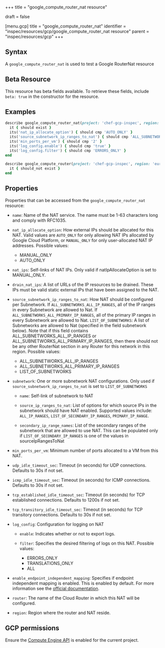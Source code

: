 +++
title = "google_compute_router_nat resource"

draft = false


[menu.gcp]
title = "google_compute_router_nat"
identifier = "inspec/resources/gcp/google_compute_router_nat resource"
parent = "inspec/resources/gcp"
+++

## Syntax

A `google_compute_router_nat` is used to test a Google RouterNat resource


## Beta Resource
This resource has beta fields available. To retrieve these fields, include `beta: true` in the constructor for the resource.

## Examples

```ruby
describe google_compute_router_nat(project: 'chef-gcp-inspec', region: 'europe-west2', router: 'inspec-gcp-router', name: 'inspec-router-nat') do
  it { should exist }
  its('nat_ip_allocate_option') { should cmp 'AUTO_ONLY' }
  its('source_subnetwork_ip_ranges_to_nat') { should cmp 'ALL_SUBNETWORKS_ALL_IP_RANGES' }
  its('min_ports_per_vm') { should cmp '2' }
  its('log_config.enable') { should cmp 'true' }
  its('log_config.filter') { should cmp 'ERRORS_ONLY' }
end

describe google_compute_router(project: 'chef-gcp-inspec', region: 'europe-west2', router: 'nonexistent', name: 'nonexistent') do
  it { should_not exist }
end
```

## Properties

Properties that can be accessed from the `google_compute_router_nat` resource:


  * `name`: Name of the NAT service. The name must be 1-63 characters long and comply with RFC1035.

  * `nat_ip_allocate_option`: How external IPs should be allocated for this NAT. Valid values are `AUTO_ONLY` for only allowing NAT IPs allocated by Google Cloud Platform, or `MANUAL_ONLY` for only user-allocated NAT IP addresses.
  Possible values:
    * MANUAL_ONLY
    * AUTO_ONLY

  * `nat_ips`: Self-links of NAT IPs. Only valid if natIpAllocateOption is set to MANUAL_ONLY.

  * `drain_nat_ips`: A list of URLs of the IP resources to be drained. These IPs must be valid static external IPs that have been assigned to the NAT.

  * `source_subnetwork_ip_ranges_to_nat`: How NAT should be configured per Subnetwork. If `ALL_SUBNETWORKS_ALL_IP_RANGES`, all of the IP ranges in every Subnetwork are allowed to Nat. If `ALL_SUBNETWORKS_ALL_PRIMARY_IP_RANGES`, all of the primary IP ranges in every Subnetwork are allowed to Nat. `LIST_OF_SUBNETWORKS`: A list of Subnetworks are allowed to Nat (specified in the field subnetwork below). Note that if this field contains ALL_SUBNETWORKS_ALL_IP_RANGES or ALL_SUBNETWORKS_ALL_PRIMARY_IP_RANGES, then there should not be any other RouterNat section in any Router for this network in this region.
  Possible values:
    * ALL_SUBNETWORKS_ALL_IP_RANGES
    * ALL_SUBNETWORKS_ALL_PRIMARY_IP_RANGES
    * LIST_OF_SUBNETWORKS

  * `subnetwork`: One or more subnetwork NAT configurations. Only used if `source_subnetwork_ip_ranges_to_nat` is set to `LIST_OF_SUBNETWORKS`

    * `name`: Self-link of subnetwork to NAT

    * `source_ip_ranges_to_nat`: List of options for which source IPs in the subnetwork should have NAT enabled. Supported values include: `ALL_IP_RANGES`, `LIST_OF_SECONDARY_IP_RANGES`, `PRIMARY_IP_RANGE`.

    * `secondary_ip_range_names`: List of the secondary ranges of the subnetwork that are allowed to use NAT. This can be populated only if `LIST_OF_SECONDARY_IP_RANGES` is one of the values in sourceIpRangesToNat

  * `min_ports_per_vm`: Minimum number of ports allocated to a VM from this NAT.

  * `udp_idle_timeout_sec`: Timeout (in seconds) for UDP connections. Defaults to 30s if not set.

  * `icmp_idle_timeout_sec`: Timeout (in seconds) for ICMP connections. Defaults to 30s if not set.

  * `tcp_established_idle_timeout_sec`: Timeout (in seconds) for TCP established connections. Defaults to 1200s if not set.

  * `tcp_transitory_idle_timeout_sec`: Timeout (in seconds) for TCP transitory connections. Defaults to 30s if not set.

  * `log_config`: Configuration for logging on NAT

    * `enable`: Indicates whether or not to export logs.

    * `filter`: Specifies the desired filtering of logs on this NAT.
    Possible values:
      * ERRORS_ONLY
      * TRANSLATIONS_ONLY
      * ALL

  * `enable_endpoint_independent_mapping`: Specifies if endpoint independent mapping is enabled. This is enabled by default. For more information see the [official documentation](https://cloud.google.com/nat/docs/overview#specs-rfcs).

  * `router`: The name of the Cloud Router in which this NAT will be configured.

  * `region`: Region where the router and NAT reside.


## GCP permissions

Ensure the [Compute Engine API](https://console.cloud.google.com/apis/library/compute.googleapis.com/) is enabled for the current project.
